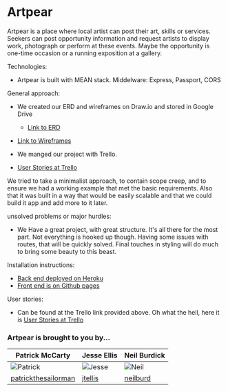 # Artpear
Artpear is a place where local artist can post their art, skills or services. Seekers can post opportunity information and request artists to display work, photograph or perform at these events. Maybe the opportunity is one-time occasion or a running exposition at a gallery.

Technologies:
- Artpear is built with MEAN stack.
Middelware: Express, Passport, CORS

General approach:
 - We created our ERD  and wireframes on Draw.io and stored in Google Drive
   - [Link to ERD](https://drive.google.com/file/d/0BzvvgvDgOCV6LUtMTHF2TmpTdjA/view?usp=sharing)

  - [Link to Wireframes](https://drive.google.com/file/d/0BzvvgvDgOCV6TUtSQ2RlMXZhNjQ/view?usp=sharing)

 - We manged our project with Trello.

  - [User Stories at Trello](https://trello.com/wdiproject39)

We tried to take a minimalist approach, to contain scope creep, and to ensure we had a working example that met the basic requirements. Also that it was built in a way that would be easily scalable and that we could build it app and add more to it later.

unsolved problems or major hurdles:
  - We Have a great project, with great structure. It's all there for the most part. Not everything is hooked up though. Having some issues with routes, that will be quickly solved. Final touches in styling will do much to bring some beauty to this beast.

Installation instructions:
- [Back end deployed on Heroku](https://artpear-api.herokuapp.com/api/)
- [Front end is on Github pages](https://patrickthesailorman.github.io/artpear-front-end/)

User stories:
- Can be found at the Trello link provided above. Oh what the hell, here it is  [User Stories at Trello](https://trello.com/wdiproject39)

### Artpear is brought to you by...

|  Patrick McCarty  |  Jesse Ellis  |  Neil Burdick  |
|  ---  |  ---  |  ---  |
|![Patrick](https://avatars0.githubusercontent.com/u/23321638?v=3&u=1c1e6f87ec34d86437d0857dfb070247a5f58dea&s=400)|![Jesse](https://avatars1.githubusercontent.com/u/506631?v=3&s=460)|![Neil](https://avatars3.githubusercontent.com/u/23345675?v=3&s=460)|
|  [patrickthesailorman](https://github.com/patrickthesailorman)| [jtellis](https://github.com/jtellis)| [neilburd](https://github.com/neilburd)|
